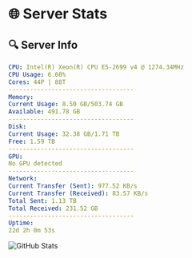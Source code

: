 # 🌐 Server Stats
## 🔍 Server Info
```yaml
CPU: Intel(R) Xeon(R) CPU E5-2699 v4 @ 1274.34MHz
CPU Usage: 6.60%
Cores: 44P | 88T
-----------------------------------
Memory:
Current Usage: 8.50 GB/503.74 GB
Available: 491.78 GB
-----------------------------------
Disk:
Current Usage: 32.38 GB/1.71 TB
Free: 1.59 TB
-----------------------------------
GPU:
No GPU detected
-----------------------------------
Network:
Current Transfer (Sent): 977.52 KB/s
Current Transfer (Received): 83.57 KB/s
Total Sent: 1.13 TB
Total Received: 231.52 GB
-----------------------------------
Uptime:
22d 2h 0m 53s
```
![GitHub Stats](https://img.shields.io/badge/Updated-2025-05-11_19:09:41-blue)